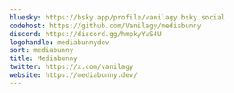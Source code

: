 ```yaml
---
bluesky: https://bsky.app/profile/vanilagy.bsky.social
codehost: https://github.com/Vanilagy/mediabunny
discord: https://discord.gg/hmpkyYuS4U
logohandle: mediabunnydev
sort: mediabunny
title: Mediabunny
twitter: https://x.com/vanilagy
website: https://mediabunny.dev/
---
```

